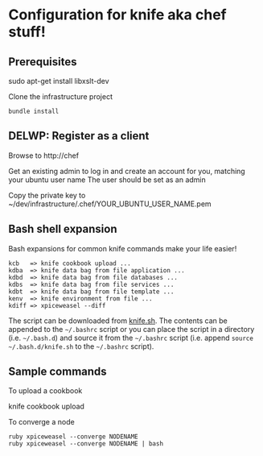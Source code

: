 # Configuration for knife aka chef stuff!

## Prerequisites
sudo apt-get install libxslt-dev

Clone the infrastructure project

    bundle install

## DELWP: Register as a client
Browse to http://chef

Get an existing admin to log in and create an account for you, matching your ubuntu user name
The user should be set as an admin

Copy the private key to ~/dev/infrastructure/.chef/YOUR_UBUNTU_USER_NAME.pem

## Bash shell expansion
Bash expansions for common knife commands make your life easier!

    kcb   => knife cookbook upload ...
    kdba  => knife data bag from file application ...
    kdbd  => knife data bag from file databases ...
    kdbs  => knife data bag from file services ...
    kdbt  => knife data bag from file template ...
    kenv  => knife environment from file ...
    kdiff => xpiceweasel --diff

The script can be downloaded from [knife.sh](knife.sh). The contents can be appended to the `~/.bashrc` script
or you can place the script in a directory (i.e. `~/.bash.d`) and source it from the `~/.bashrc` script (i.e.
append `source ~/.bash.d/knife.sh` to the `~/.bashrc` script).

## Sample commands

To upload a cookbook

knife cookbook upload <name>

To converge a node

    ruby xpiceweasel --converge NODENAME
    ruby xpiceweasel --converge NODENAME | bash
